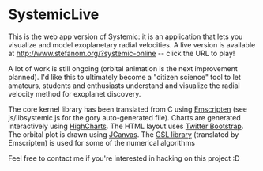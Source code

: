 SystemicLive
============

This is the web app version of Systemic: it is an application that lets you visualize and model exoplanetary radial velocities. A live version is available at http://www.stefanom.org/?systemic-online -- click the URL to play! 

A lot of work is still ongoing (orbital animation is the next improvement planned). I'd like this to ultimately become a "citizen science" tool to let amateurs, students and enthusiasts understand and visualize the radial velocity method for exoplanet discovery.

The core kernel library has been translated from C using [Emscripten](http://emscripten.org) (see js/libsystemic.js for the gory auto-generated file). Charts are generated interactively using [HighCharts](http://www.highcharts.com). The HTML layout uses [Twitter Bootstrap](http://getbootstrap.com). The orbital plot is drawn using [JCanvas](http://calebevans.me/projects/jcanvas/). The [GSL library](http://www.gnu.org/s/gsl) (translated by Emscripten) is used for some of the numerical algorithms 

Feel free to contact me if you're interested in hacking on this project :D
